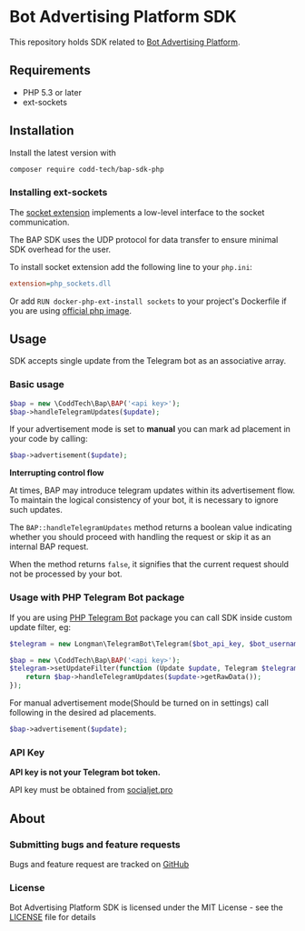 # Bot Advertising Platform SDK

This repository holds SDK related to
[Bot Advertising Platform](https://publisher.socialjet.pro/).

## Requirements

- PHP 5.3 or later
- ext-sockets

## Installation

Install the latest version with

```bash
composer require codd-tech/bap-sdk-php
```

### Installing ext-sockets

The [socket extension](https://www.php.net/manual/en/book.sockets.php) implements a low-level interface to the socket communication.

The BAP SDK uses the UDP protocol for data transfer to ensure minimal SDK overhead for the user.

To install socket extension add the following line to your `php.ini`:

```ini
extension=php_sockets.dll
```

Or add `RUN docker-php-ext-install sockets` to your project's Dockerfile if you are using [official php image](https://hub.docker.com/_/php). 



## Usage

SDK accepts single update from the Telegram bot as an associative array.

### Basic usage

```php
$bap = new \CoddTech\Bap\BAP('<api key>');
$bap->handleTelegramUpdates($update);
```

If your advertisement mode is set to **manual** you can mark ad placement in your code by calling:
```php
$bap->advertisement($update);
```

**Interrupting control flow**

At times, BAP may introduce telegram updates within its advertisement flow. To maintain the logical consistency of your bot, it is necessary to ignore such updates.  

The `BAP::handleTelegramUpdates` method returns a boolean value indicating whether you should proceed with handling the request or skip it as an internal BAP request.

When the method returns `false`, it signifies that the current request should not be processed by your bot.

### Usage with PHP Telegram Bot package

If you are using [PHP Telegram Bot]() package you can call SDK inside custom update filter, eg:

```php
$telegram = new Longman\TelegramBot\Telegram($bot_api_key, $bot_username);

$bap = new \CoddTech\Bap\BAP('<api key>');
$telegram->setUpdateFilter(function (Update $update, Telegram $telegram, &$reason = 'Update denied by update_filter') use ($bap) {
    return $bap->handleTelegramUpdates($update->getRawData());
});
```

For manual advertisement mode(Should be turned on in settings) call following in the desired ad placements.

```php
$bap->advertisement($update);
```

### API Key

**API key is not your Telegram bot token.**

API key must be obtained from [socialjet.pro](https://publisher.socialjet.pro/)

## About

### Submitting bugs and feature requests

Bugs and feature request are tracked on [GitHub](https://github.com/codd-tech/bap-sdk-php)

### License

Bot Advertising Platform SDK is licensed under the MIT License - see the [LICENSE](LICENSE) file for details
